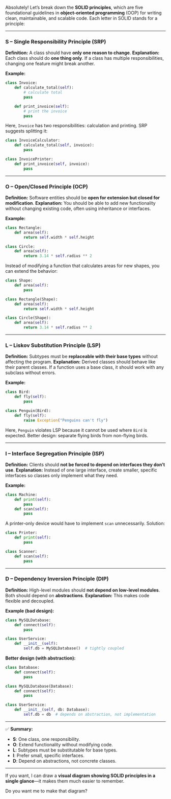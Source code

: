 Absolutely! Let’s break down the **SOLID principles**, which are five foundational guidelines in **object-oriented programming** (OOP) for writing clean, maintainable, and scalable code. Each letter in SOLID stands for a principle:

---

### **S – Single Responsibility Principle (SRP)**

**Definition:** A class should have **only one reason to change**.
**Explanation:** Each class should do **one thing only**. If a class has multiple responsibilities, changing one feature might break another.

**Example:**

```python
class Invoice:
    def calculate_total(self):
        # calculate total
        pass

    def print_invoice(self):
        # print the invoice
        pass
```

Here, `Invoice` has two responsibilities: calculation and printing. SRP suggests splitting it:

```python
class InvoiceCalculator:
    def calculate_total(self, invoice):
        pass

class InvoicePrinter:
    def print_invoice(self, invoice):
        pass
```

---

### **O – Open/Closed Principle (OCP)**

**Definition:** Software entities should be **open for extension but closed for modification**.
**Explanation:** You should be able to add new functionality without changing existing code, often using inheritance or interfaces.

**Example:**

```python
class Rectangle:
    def area(self):
        return self.width * self.height

class Circle:
    def area(self):
        return 3.14 * self.radius ** 2
```

Instead of modifying a function that calculates areas for new shapes, you can extend the behavior:

```python
class Shape:
    def area(self):
        pass

class Rectangle(Shape):
    def area(self):
        return self.width * self.height

class Circle(Shape):
    def area(self):
        return 3.14 * self.radius ** 2
```

---

### **L – Liskov Substitution Principle (LSP)**

**Definition:** Subtypes must be **replaceable with their base types** without affecting the program.
**Explanation:** Derived classes should behave like their parent classes. If a function uses a base class, it should work with any subclass without errors.

**Example:**

```python
class Bird:
    def fly(self):
        pass

class Penguin(Bird):
    def fly(self):
        raise Exception("Penguins can't fly")
```

Here, `Penguin` violates LSP because it cannot be used where `Bird` is expected. Better design: separate flying birds from non-flying birds.

---

### **I – Interface Segregation Principle (ISP)**

**Definition:** Clients should **not be forced to depend on interfaces they don’t use**.
**Explanation:** Instead of one large interface, create smaller, specific interfaces so classes only implement what they need.

**Example:**

```python
class Machine:
    def print(self):
        pass
    def scan(self):
        pass
```

A printer-only device would have to implement `scan` unnecessarily. Solution:

```python
class Printer:
    def print(self):
        pass

class Scanner:
    def scan(self):
        pass
```

---

### **D – Dependency Inversion Principle (DIP)**

**Definition:** High-level modules should **not depend on low-level modules**. Both should depend on **abstractions**.
**Explanation:** This makes code flexible and decoupled.

**Example (bad design):**

```python
class MySQLDatabase:
    def connect(self):
        pass

class UserService:
    def __init__(self):
        self.db = MySQLDatabase()  # tightly coupled
```

**Better design (with abstraction):**

```python
class Database:
    def connect(self):
        pass

class MySQLDatabase(Database):
    def connect(self):
        pass

class UserService:
    def __init__(self, db: Database):
        self.db = db  # depends on abstraction, not implementation
```

---

✅ **Summary:**

* **S**: One class, one responsibility.
* **O**: Extend functionality without modifying code.
* **L**: Subtypes must be substitutable for base types.
* **I**: Prefer small, specific interfaces.
* **D**: Depend on abstractions, not concrete classes.

---

If you want, I can draw a **visual diagram showing SOLID principles in a single glance**—it makes them much easier to remember.

Do you want me to make that diagram?
